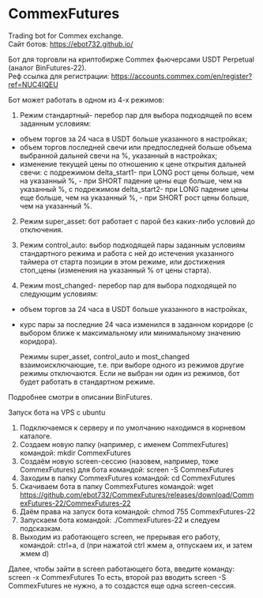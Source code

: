 # CommexFutures

Trading bot for Commex exchange.   
Сайт ботов: https://ebot732.github.io/

Бот для торговли на криптобирже Commex фьючерсами USDT Perpetual (аналог BinFutures-22).        
Реф ссылка для регистрации: https://accounts.commex.com/en/register?ref=NUC4IQEU  

   Бот может работать в одном из 4-х режимов:
1.  Режим стандартный- перебор пар для выбора подходящей по всем заданным условиям: 
  - объем торгов за 24 часа в USDT больше указанного в настройках;
  - объем торгов последней свечи или предпоследней больше объема выбранной дальней свечи на %, указанный в настройках;
  - изменение текущей цены по отношению к цене открытия дальней свечи:
    с подрежимом delta_start1- при LONG рост цены больше, чем на указанный %,
                             - при SHORT падение цены еще больше, чем на указанный %,
    с подрежимом delta_start2- при LONG падение цены еще больше, чем на указанный %,
                             - при SHORT рост цены больше, чем на указанный %.
  
2. Режим super_asset: бот работает с парой без каких-либо условий до отключения.

3. Режим control_auto: выбор подходящей пары заданным условиям стандартного режима и работа с ней до истечения указанного таймера от старта позиции в этом режиме, или достижения стоп_цены (изменения на указанный % от цены старта).

4. Режим most_changed- перебор пар для выбора подходящей по следующим условиям: 
  - объем торгов за 24 часа в USDT больше указанного в настройках,
  - курс пары за последние 24 часа изменился в заданном коридоре (с выбором ближе к максимальному или минимальному значению коридора).
  
    Режимы super_asset, control_auto и most_changed взаимоисключающие, т.е. при выборе одного из режимов другие режимы отключаются. Если не выбран ни один из режимов, бот будет работать в стандартном режиме.
    
   Подробнее смотри в описании BinFutures.

Запуск бота на VPS с ubuntu

1. Подключаемся к серверу и по умолчанию находимся в корневом каталоге.
2. Создаем новую папку (например, с именем CommexFutures) командой:
   mkdir CommexFutures
3. Создаём новую screen-сессию (назовем, например, тоже CommexFutures) для бота командой:
   screen -S CommexFutures
4. Заходим в папку CommexFutures командой:
   cd CommexFutures
5. Скачиваем бота в папку CommexFutures командой:
   wget https://github.com/ebot732/CommexFutures/releases/download/CommexFutures-22/CommexFutures-22
6. Даём права на запуск бота командой:
   chmod 755 CommexFutures-22
7. Запускаем бота командой:
   ./CommexFutures-22
    и следуем подсказкам.
8. Выходим из работающего screen, не прерывая его работу, командой:
    ctrl+a, d (при нажатой ctrl жмем а, отпускаем их, и затем жмем d)

Далее, чтобы зайти в screen работающего бота, введите команду:
screen -x CommexFutures
То есть, второй раз вводить
screen -S CommexFutures
не нужно, а то создастся еще одна screen-сессия.
